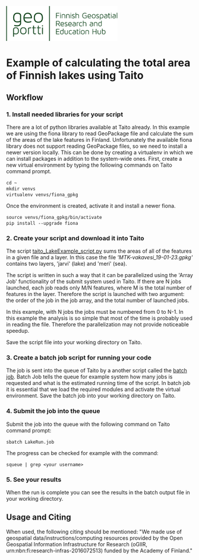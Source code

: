 <img src="https://github.com/geoportti/Logos/blob/master/geoportti_logo_300px.png">

# Example of calculating the total area of Finnish lakes using Taito
## Workflow
### 1. Install needed libraries for your script
There are a lot of python libraries available at Taito already. In this
example we are using the fiona library to read GeoPackage file and calculate
the sum of the areas of the lake features in Finland. 
Unfortunately the available fiona library does not support reading GeoPackage files, 
so we need to install a newer version locally.
This can be done by creating a virtualenv in which we can install packages in
addition to the system-wide ones. First, create a new virtual environment by typing 
the following commands on Taito command prompt.
```
cd ~
mkdir venvs
virtualenv venvs/fiona_gpkg
```
Once the environment is created, activate it and install a newer fiona.
```
source venvs/fiona_gpkg/bin/activate
pip install --upgrade fiona
```
### 2. Create your script and download it into Taito
The script [taito_LakeExample_script.py](https://github.com/geoportti/example_taito_howto/blob/master/taito_LakeExample_script.py)
sums the areas of all of the features in a given file and a layer. In this case the file *'MTK-vakavesi_19-01-23.gpkg'* contains two
layers, 'jarvi' (lake) and 'meri' (sea).

The script is written in such a way that it can be parallelized using the
'Array Job' functionality of the submit system used in Taito. If there are N
jobs launched, each job reads only M/N features, where M is the total number
of features in the layer. Therefore the script is launched with two argument:
the order of the job in the job array, and the total number of launched jobs.

In this example, with N jobs the jobs must be numbered from 0 to N-1.
In this example the analysis is so simple that most of the time is probably
used in reading the file. Therefore the parallelization may not provide
noticeable speedup.

Save the script file into your working directory on Taito.

### 3. Create a batch job script for running your code
The job is sent into the queue of Taito by a another script called the [batch job](https://github.com/geoportti/example_taito_howto/blob/master/LakeRun.job.txt).
Batch Job tells the queue for example system how many jobs is requested and what is the estimated running time of the script.
In batch job it is essential that we load the required modules and activate the virtual environment.
Save the batch job into your working directory on Taito.

### 4. Submit the job into the queue

Submit the job into the queue with the following command on Taito command prompt:
```
sbatch LakeRun.job
```
The progress can be checked for example with the command:
```
squeue | grep <your username>
```
### 5. See your results
When the run is complete you can see the results in the batch output file in your working directory.

## Usage and Citing
When used, the following citing should be mentioned:
"We made use of geospatial data/instructions/computing resources provided by the Open Geospatial Information Infrastructure for Research (oGIIR, urn:nbn:fi:research-infras-2016072513) funded by the Academy of Finland."
 
